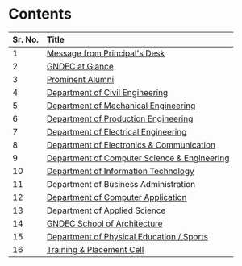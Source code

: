 
# Contents

| Sr. No. | Title                                                            |
|:--------|:-----------------------------------------------------------------|
| 1       | [Message from Principal's Desk](../Principal/Principal.md)       |
| 2       | [GNDEC at Glance](../GNDEC/GNDEC.md)                             |
| 3       | [Prominent Alumni](../Alumni/Alumni.md)                          |
| 4       | [Department of Civil Engineering](../CE/CE.md)                   |
| 5       | [Department of Mechanical Engineering](../ME/ME.md)              |
| 6       | [Department of Production Engineering ](../PE/PE.md)             |
| 7       | [Department of Electrical Engineering](../EE/EE.md)              |
| 8       | [Department of Electronics & Communication](../ECE/ECE.md)       |
| 9       | [Department of Computer Science & Engineering](../CSE/CSE.md)    |
| 10      | [Department of Information Technology](../IT/IT.md)              |
| 11      | Department of Business Administration                            |
| 12      | [Department of Computer Application](../MCA/mca.md)              |
| 13      | Department of Applied Science                                    |
| 14      | [GNDEC School of Architecture](../SoA/SoA.md)                    |
| 15      | [Department of Physical Education / Sports](../Sports/Sports.md) |
| 16      | [Training & Placement Cell](../T&P/t&p.md)                       |
